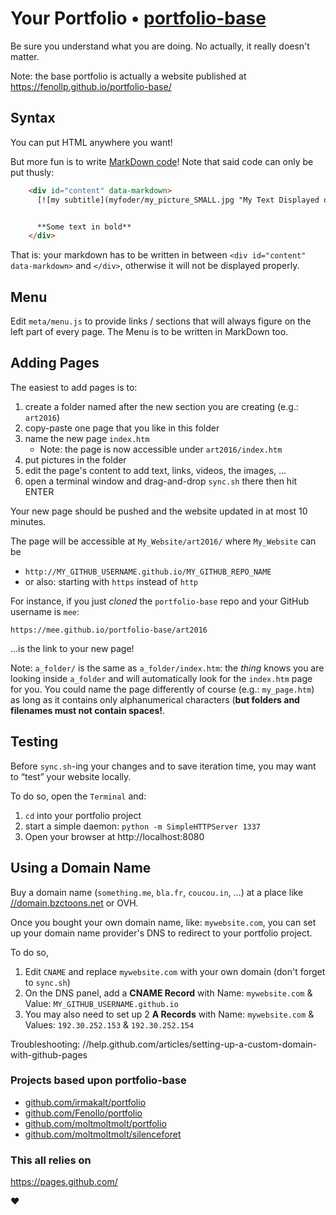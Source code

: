 # Your Portfolio • [portfolio-base](//github.com/fenollp/portfolio-base)

Be sure you understand what you are doing. No actually, it really doesn't matter.

Note: the base portfolio is actually a website published at https://fenollp.github.io/portfolio-base/

## Syntax

You can put HTML anywhere you want!

But more fun is to write [MarkDown code](//help.github.com/articles/github-flavored-markdown)!
Note that said code can only be put thusly:

```html
    <div id="content" data-markdown>
      [![my subtitle](myfoder/my_picture_SMALL.jpg "My Text Displayed on Hover")](myfolder/my_pic_LARGE.jpg)


      **Some text in bold**
    </div>
```

That is: your markdown has to be written in between `<div id="content" data-markdown>` and `</div>`, otherwise it will not be displayed properly.

## Menu

Edit `meta/menu.js` to provide links / sections that will always figure on the left part of every page.
The Menu is to be written in MarkDown too.


## Adding Pages

The easiest to add pages is to:
1. create a folder named after the new section you are creating (e.g.: `art2016`)
1. copy-paste one page that you like in this folder
1. name the new page `index.htm`
    * Note: the page is now accessible under `art2016/index.htm`
1. put pictures in the folder
1. edit the page's content to add text, links, videos, the images, …
1. open a terminal window and drag-and-drop `sync.sh` there then hit ENTER

Your new page should be pushed and the website updated in at most 10 minutes.

The page will be accessible at `My_Website/art2016/` where `My_Website` can be
* `http://MY_GITHUB_USERNAME.github.io/MY_GITHUB_REPO_NAME`
* or also: starting with `https` instead of `http`

For instance, if you just *cloned* the `portfolio-base` repo and your GitHub username is `mee`:

    https://mee.github.io/portfolio-base/art2016

…is the link to your new page!

Note: `a_folder/` is the same as `a_folder/index.htm`: the *thing* knows you are looking inside `a_folder` and will automatically look for the `index.htm` page for you.
You could name the page differently of course (e.g.: `my_page.htm`) as long as it contains only alphanumerical characters (**but folders and filenames must not contain spaces!**.


## Testing

Before `sync.sh`-ing your changes and to save iteration time, you may want to “test” your website locally.

To do so, open the `Terminal` and:
1. `cd` into your portfolio project
1. start a simple daemon: `python -m SimpleHTTPServer 1337`
1. Open your browser at http://localhost:8080


## Using a Domain Name

Buy a domain name (`something.me`, `bla.fr`, `coucou.in`, …) at a place like [//domain.bzctoons.net](//domain.bzctoons.net) or OVH.

Once you bought your own domain name, like: `mywebsite.com`, you can set up your domain name provider's DNS to redirect to your portfolio project.

To do so,
1. Edit `CNAME` and replace `mywebsite.com` with your own domain (don't forget to `sync.sh`)
1. On the DNS panel, add a **CNAME Record** with Name: `mywebsite.com` & Value: `MY_GITHUB_USERNAME.github.io`
1. You may also need to set up 2 **A Records** with Name: `mywebsite.com` & Values: `192.30.252.153` & `192.30.252.154`

Troubleshooting: //help.github.com/articles/setting-up-a-custom-domain-with-github-pages


### Projects based upon portfolio-base

* [github.com/irmakalt/portfolio](//irmakalt.com)
* [github.com/Fenollo/portfolio](//gilles.fenoll.me)
* [github.com/moltmoltmolt/portfolio](//www.mathildefenoll.com)
* [github.com/moltmoltmolt/silenceforet](//www.silenceforet.com)


### This all relies on

https://pages.github.com/

❤
